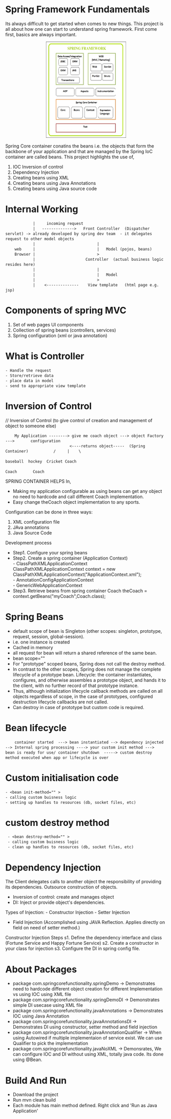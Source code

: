 # Spring Framework Fundamentals

Its always difficult to get started when comes to new things. This project is all about how one can start to understand spring framework.
First come first, basics are always important.

<center><img src="images/SpringFramework.jpg" width=250 height=300/></center>


Spring Core container conatins the beans i.e. the objects that form the backbone of your application and that are managed by the Spring IoC container are called beans. This project highlights the use of,
1. IOC Inversion of control
2. Dependency Injection
3. Creating beans using XML
4. Creating beans using Java Annotations
5. Creating beans using Java source code

# Internal Working


                |     incoming request
                |   -------------->   Front Controller  (Dispatcher servlet) -> already developed by spring dev team  - it delegates request to other model objects
                |                           |
        web     |                           |   Model (pojos, beans)
        Browser |                           >
                |                      Controller  (actual business logic resides here)
                |                           |
                |                           |   Model
                |                           >
                |    <--------------    View template   (html page e.g. jsp)
                



# Components of spring MVC
  1. Set of web pages UI components
  2. Collection of spring beans (controllers, services)
  3. Spring configuration (xml or java annotation)
  
# What is Controller
    - Handle the request
    - Store/retrieve data
    - place data in model
    - send to appropriate view template
    
# Inversion of Control
// Inversion of Control (to give control of creation and management of object to someone else)
  
        My Application --------> give me coach object ---> object Factory --->       configuration
                                <----returns object-----  (Spring Container)           /     |    \
                                                                               baseball  hockey  Cricket Coach
                                                                               Coach       Coach

SPRING CONTAINER HELPS In,
   - Making my application configurable as using beans can get any object no need to hardcode and call different Coach implementation.
   - Easy change theCoach object implementation to any sports.

 Configuration can be done in three ways:
  1. XML configuration file
  2. JAva annotations
  3. Java Source Code

  Development process
  - Step1. Configure your spring beans
                <beans>
                    <bean id = "myCoach"  class ="com.springcorefunctionality.springDemo.BaseBallCoach">
                    </bean>
                </beans>
  - Step2. Create a spring container  (Application Context) <br/>
       	 - ClassPathXMLApplicationContext <br/>
              ClassPathXMLApplicationContext context = new ClassPathXMLApplicationContext("ApplicationContext.xml"); <br/>
         - AnnotationConfigApplicationContext <br/>
         - GenericWebApplicationContext
  - Step3. Retrieve beans from spring container
         Coach theCoach = context.getBeans("myCoach",Coach.class);

# Spring Beans
   - default scope of bean is Singleton (other scopes: singleton, prototype, request, session, global-session).
   - i.e. one instance is created
   - Cached in memory
   - all request for bean will return a shared reference of the same bean.
   - bean scope=""
   - For "prototype" scoped beans, Spring does not call the destroy method.
   - In contrast to the other scopes, Spring does not manage the complete lifecycle of a prototype bean.
     Lifecycle:  the container instantiates, configures, and otherwise assembles a prototype object, and hands it to the client, with no further record of that prototype instance.
   - Thus, although initialization lifecycle callback methods are called on all objects regardless of scope, in the case of prototypes, configured destruction lifecycle callbacks are not called.
   - Can destroy in case of prototype but custom code is required.


 # Bean lifecycle
        container started  ---> bean instantiated --> dependency injected --> Internal spring processing ----> your custom init method --->  bean is ready for use/ container shutdown  -----> custom destroy method executed when app or lifecycle is over


 # Custom initialisation code  
    - <bean init-method="" >
    - calling custom buisness logic
    - setting up handles to resources (db, socket files, etc)

 # custom destroy method 
     - <bean destroy-method="" >
     - calling custom buisness logic
     - clean up handles to resources (db, socket files, etc)
     
 # Dependency Injection
The Client delegates calls to another object the responsibility of providing its dependencies. Outsource construction of objects.
- Inversion of control: create and manages object
- DI: Inject or provide object's dependencies.

Types of Injection:
	- Constructor Injection
	- Setter Injection
  - Field Injection (Accomplished using JAVA Reflection. Applies directly on field on need of setter method.)

Constructor Injection Steps
s1. Define the dependency interface and class (Fortune Service and Happy Fortune Service)
s2. Create a constructor in your class for injection
s3. Configure the DI in spring config file.
     
 # About Packages
 - package com.springcorefunctionality.springDemo -> Demonstrates need to hardcode different object creation for different Implementation vs using IOC using XML file
 - package com.springcorefunctionality.springDemoDI -> Demonstrates simple DI usecase using XML file
 - package com.springcorefunctionality.javaAnnotations -> Demonstrates IOC using Java Annotation
 - package com.springcorefunctionality.javaAnnotationsDI -> Demonstrates DI using constructor, setter method and field injection
 - package com.springcorefunctionality.javaAnnotationQualifier -> When using Autowired if multiple implementaion of service exist. We can use Qualifier to pick the implementation
 - package com.springcorefunctionality.javaNoXML -> Demonsrates, We can configure IOC and DI without using XML, totally java code. Its done using @Bean.
 
 # Build And Run
 - Download the project
 - Run mvn clean build
 - Each module has main method defined. Right click and 'Run as Java Application'
 
